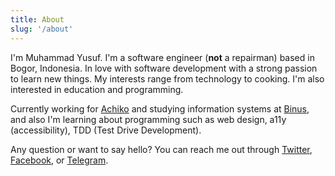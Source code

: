```yaml
---
title: About
slug: '/about'
---
```


I'm Muhammad Yusuf. I'm a software engineer (**not** a repairman) based in Bogor, Indonesia. In love with software development with a strong passion to learn new things. My interests range from technology to cooking. I'm also interested in education and programming.

Currently working for [Achiko](https://www.achiko.com) and studying information systems at [Binus](https://onlinelearning.binus.ac.id), and also I'm learning about programming such as web design, a11y (accessibility), TDD (Test Drive Development).

Any question or want to say hello? You can reach me out through [Twitter](https://twitter.com/iamyuu027), [Facebook](https://www.facebook.com/iamyuu027), or [Telegram](https://telegram.me/iamyuu).
